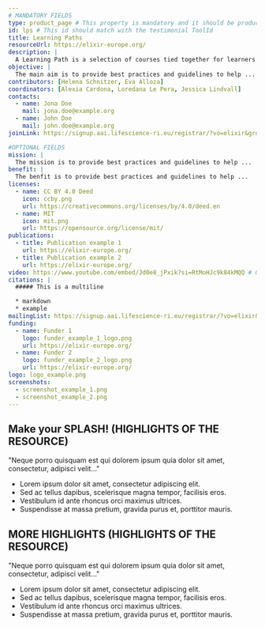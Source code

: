 ```yaml
---
# MANDATORY FIELDS
type: product_page # This property is mandatory and it should be product_page
id: lps # This id should match with the testimonial ToolId
title: Learning Paths
resourceUrl: https://elixir-europe.org/
description: |
  A Learning Path is a selection of courses tied together for learners to progress through, mastering a particular subject or program.
objective: |
  The main aim is to provide best practices and guidelines to help ...
contributors: [Helena Schnitzer, Eva Alloza]
coordinators: [Alexia Cardona, Loredana Le Pera, Jessica Lindvall]
contacts:
  - name: Jona Doe
    mail: jona.doe@example.org
  - name: John Doe
    mail: john.doe@example.org
joinLink: https://signup.aai.lifescience-ri.eu/registrar/?vo=elixir&group=Community%3ATraining

#OPTIONAL FIELDS
mission: |
  The mission is to provide best practices and guidelines to help ...
benefit: |
  The benfit is to provide best practices and guidelines to help ...
licenses:
  - name: CC BY 4.0 Deed
    icon: ccby.png
    url: https://creativecommons.org/licenses/by/4.0/deed.en
  - name: MIT
    icon: mit.png
    url: https://opensource.org/license/mit/
publications:
  - title: Publication example 1
    url: https://elixir-europe.org/
  - title: Publication example 2
    url: https://elixir-europe.org/
video: https://www.youtube.com/embed/Jd0e8_jPxik?si=RtMoHJc9k84kMQQ # ONLY YOUTUBE SUPPORTED AT THIS MOMENT
citations: |
  ##### This is a multiline

  * markdown
  * example
mailingList: https://signup.aai.lifescience-ri.eu/registrar/?vo=elixir&group=Community%3ATraining
funding:
  - name: Funder 1
    logo: funder_example_1_logo.png
    url: https://elixir-europe.org/ 
  - name: Funder 2
    logo: funder_example_2_logo.png
    url: https://elixir-europe.org/
logo: logo_example.png
screenshots:
  - screenshot_example_1.png
  - screenshot_example_2.png
---
```


## Make your SPLASH! (HIGHLIGHTS OF THE RESOURCE)

"Neque porro quisquam est qui dolorem ipsum quia dolor sit amet, consectetur, adipisci velit..."

* Lorem ipsum dolor sit amet, consectetur adipiscing elit.
* Sed ac tellus dapibus, scelerisque magna tempor, facilisis eros.
* Vestibulum id ante rhoncus orci maximus ultrices.
* Suspendisse at massa pretium, gravida purus et, porttitor mauris.

## MORE HIGHLIGHTS (HIGHLIGHTS OF THE RESOURCE)

"Neque porro quisquam est qui dolorem ipsum quia dolor sit amet, consectetur, adipisci velit..."

* Lorem ipsum dolor sit amet, consectetur adipiscing elit.
* Sed ac tellus dapibus, scelerisque magna tempor, facilisis eros.
* Vestibulum id ante rhoncus orci maximus ultrices.
* Suspendisse at massa pretium, gravida purus et, porttitor mauris.

